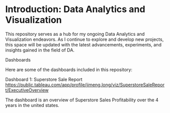 # Introduction: Data Analytics and Visualization

This repository serves as a hub for my ongoing Data Analytics and Visualization endeavors. As I continue to explore and develop new projects, this space will be updated with the latest advancements, experiments, and insights gained in the field of DA.

Dashboards

Here are some of the dashboards included in this repository:

Dashboard 1: Superstore Sale Report
https://public.tableau.com/app/profile/jimeng.long/viz/SuperstoreSaleReport/ExecutiveOverview

The dashboard is an overview of Superstore Sales Profitability over the 4 years in the united states. 



